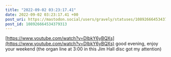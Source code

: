 ```yaml
---
title: "2022-09-02 03:23:17.41"
date: 2022-09-02 03:23:17.41 +00
post_uri: https://mastodon.social/users/gravely/statuses/108926664534379313
post_id: 108926664534379313
---
```

[https://www.youtube.com/watch?v=DlbkY6yBQXs](https://www.youtube.com/watch?v=DlbkY6yBQXs) good evening, enjoy your weekend (the organ line at 3:00 in this Jim Hall disc got my attention)


